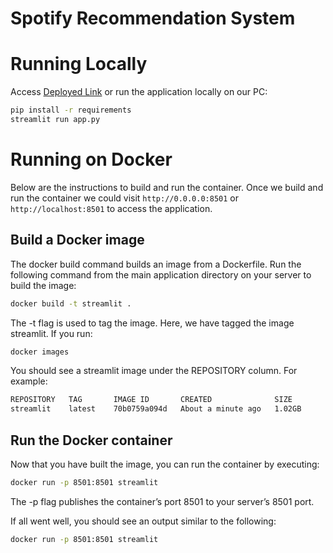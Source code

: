 # Spotify Recommendation System

# Running Locally

Access [Deployed Link](https://spotifyrecommendation-neoeq2gswqbsrmassk97l2.streamlit.app/) or run the application locally on our PC:

```bash
pip install -r requirements
streamlit run app.py
```

# Running on Docker

Below are the instructions to build and run the container. Once we build and run the container we could visit `http://0.0.0.0:8501` or `http://localhost:8501` to access the application. 

## Build a Docker image

The docker build command builds an image from a Dockerfile. Run the following command from the main application directory on your server to build the image:

```bash
docker build -t streamlit .
```

The -t flag is used to tag the image. Here, we have tagged the image streamlit. If you run:

```bash
docker images
```
You should see a streamlit image under the REPOSITORY column. For example:

```bash
REPOSITORY   TAG       IMAGE ID       CREATED              SIZE
streamlit    latest    70b0759a094d   About a minute ago   1.02GB
```

## Run the Docker container

Now that you have built the image, you can run the container by executing:

```bash
docker run -p 8501:8501 streamlit
```

The -p flag publishes the container’s port 8501 to your server’s 8501 port.

If all went well, you should see an output similar to the following:

```bash
docker run -p 8501:8501 streamlit
